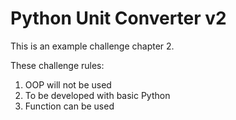 # Python Unit Converter v2

This is an example challenge chapter 2.

These challenge rules:

1. OOP will not be used
2. To be developed with basic Python
3. Function can be used
